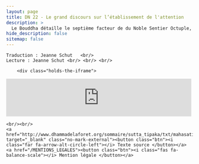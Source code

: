 ```yaml
---
layout: page
title: DN 22 - Le grand discours sur l’établissement de l'attention
description: >
  Le Bouddha détaille le septième facteur de du Noble Sentier Octuple, la méditation de pleine conscience. Ce discours est essentiellement identique à MN 10, avec l'ajout d'une section étendue sur les quatre Nobles Vérités dérivées de MN 141. (1h.&nbsp;21min.)
hide_description: false
sitemap: false
---
```



<div class="center">

    Traduction : Jeanne Schut   <br/>
    Lecture : Jeanne Schut <br/> <br/> <br/>

        <div class="holds-the-iframe">
<iframe src="https://anchor.fm/audio-sutta/embed/episodes/DN-22---Le-grand-discours-sur-ltablissement-de-lattention-e18namr" height="102px" width="500px" frameborder="0" scrolling="no"></iframe>
    </div>

    <br/><br/>
    <a href="http://www.dhammadelaforet.org/sommaire/sutta_tipaka/txt/mahasatipatthana.html" target="_blank" class="no-mark-external"><button class="btn"><i class="far fa-arrow-alt-circle-left"></i> Texte source </button></a>
    <a href="/MENTIONS_LEGALES"><button class="btn"><i class="fas fa-balance-scale"></i> Mention légale </button></a>

</div>

